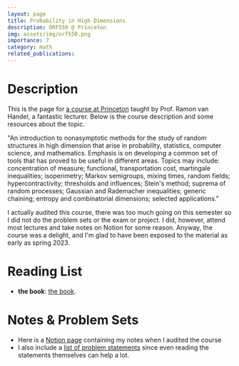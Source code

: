 ```yaml
---
layout: page
title: Probability in High Dimensions
description: ORF550 @ Princeton
img: assets/img/orf550.png
importance: 7
category: math
related_publications: 
---
```


# Description
This is the page for <a href="https://registrar.princeton.edu/course-offerings/course-details?term=1234&courseid=013812">a course at Princeton</a> taught by Prof. Ramon van Handel, a fantastic lecturer. Below is the course description and some resources about the topic.

"An introduction to nonasymptotic methods for the study of random structures in high dimension that arise in probability, statistics, computer science, and mathematics. Emphasis is on developing a common set of tools that has proved to be useful in different areas. Topics may include: concentration of measure; functional, transportation cost, martingale inequalities; isoperimetry; Markov semigroups, mixing times, random fields; hypercontractivity; thresholds and influences; Stein's method; suprema of random processes; Gaussian and Rademacher inequalities; generic chaining; entropy and combinatorial dimensions; selected applications."

I actually audited this course, there was too much going on this semester so I did not do the problem sets or the exam or project. I did, however, attend most lectures and take notes on Notion for some reason. Anyway, the course was a delight, and I'm glad to have been exposed to the material as early as spring 2023. 

# Reading List
- **the book**: <a href="https://web.math.princeton.edu/~rvan/APC550.pdf">the book</a>. 

# Notes & Problem Sets
- Here is a <a href="https://bigmanoncampus.notion.site/bigmanoncampus/ORF-550-Notes-5c741b59b4dd4e9eaf39d82c9636fd08">Notion page</a> containing my notes when I audited the course
- I also include a <a href="https://bigmanoncampus.notion.site/ORF-550-Problem-Statements-cfabefe51ccd4685ad4787672760fccf">list of problem statements</a> since even reading the statements themselves can help a lot.
